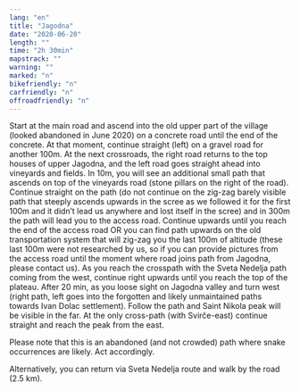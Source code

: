 ```yaml
---
lang: "en"
title: "Jagodna"
date: "2020-06-20"
length: ""
time: "2h 30min"
mapstrack: ""
warning: ""
marked: "n"
bikefriendly: "n"
carfriendly: "n"
offroadfriendly: "n"
---
```


Start at the main road and ascend into the old upper part of the village (looked abandoned in June 2020) on a concrete road until the end of the concrete. At that moment, continue straight (left) on a gravel road for another 100m. At the next crossroads, the right road returns to the top houses of upper Jagodna, and the left road goes straight ahead into vineyards and fields. In 10m, you will see an additional small path that ascends on top of the vineyards road (stone pillars on the right of the road). Continue straight on the path (do not continue on the zig-zag barely visible path that steeply ascends upwards in the scree as we followed it for the first 100m and it didn’t lead us anywhere and lost itself in the scree) and in 300m the path will lead you to the access road. Continue upwards until you reach the end of the access road OR you can find path upwards on the old transportation system that will zig-zag you the last 100m of altitude (these last 100m were not researched by us, so if you can provide pictures from the access road until the moment where road joins path from Jagodna, please contact us). As you reach the crosspath with the Sveta Nedelja path coming from the west, continue right upwards until you reach the top of the plateau. After 20 min, as you loose sight on Jagodna valley and turn west (right path, left goes into the forgotten and likely unmaintained paths towards Ivan Dolac settlement). Follow the path and Saint Nikola peak will be visible in the far. At the only cross-path (with Svirče-east) continue straight and reach the peak from the east.

Please note that this is an abandoned (and not crowded) path where snake occurrences are likely. Act accordingly.

Alternatively, you can return via Sveta Nedelja route and walk by the road (2.5 km).

